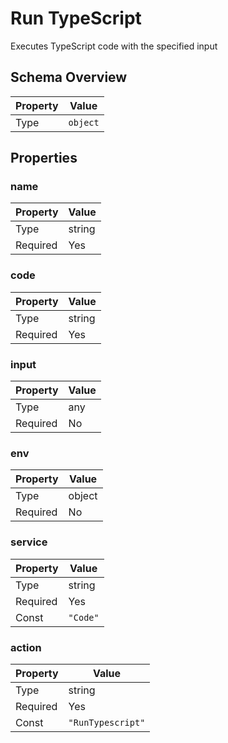# Run TypeScript

Executes TypeScript code with the specified input

## Schema Overview

| Property | Value |
|----------|-------|
| Type | `object` |

## Properties

### name

| Property | Value |
|----------|-------|
| Type | string |
| Required | Yes |

### code

| Property | Value |
|----------|-------|
| Type | string |
| Required | Yes |

### input

| Property | Value |
|----------|-------|
| Type | any |
| Required | No |

### env

| Property | Value |
|----------|-------|
| Type | object |
| Required | No |

### service

| Property | Value |
|----------|-------|
| Type | string |
| Required | Yes |
| Const | `"Code"` |

### action

| Property | Value |
|----------|-------|
| Type | string |
| Required | Yes |
| Const | `"RunTypescript"` |

